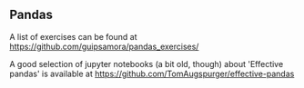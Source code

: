 ## Pandas

A list of exercises can be found at https://github.com/guipsamora/pandas_exercises/

A good selection of jupyter notebooks (a bit old, though) about 'Effective pandas' is available at https://github.com/TomAugspurger/effective-pandas